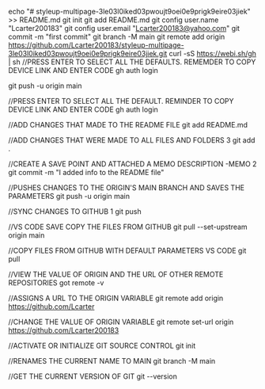 
echo "# styleup-multipage-3le03l0iked03pwoujt9oei0e9prigk9eire03jiek" >> README.md
git init
git add README.md
git config user.name "Lcarter200183"
git config user.email "Lcarter200183@yahoo.com"
git commit -m "first commit"
git branch -M main
git remote add origin https://github.com/Lcarter200183/styleup-multipage-3le03l0iked03pwoujt9oei0e9prigk9eire03jiek.git
curl -sS https://webi.sh/gh | sh
//PRESS ENTER TO SELECT ALL THE DEFAULTS. REMEMDER TO COPY DEVICE LINK AND ENTER CODE
gh auth login

git push -u origin main

//PRESS ENTER TO SELECT ALL THE DEFAULT. REMINDER TO COPY DEVICE LINK AND ENTER CODE
gh auth login

//ADD CHANGES THAT MADE TO THE README FILE
git add README.md

//ADD CHANGES THAT WERE MADE TO ALL FILES AND FOLDERS 3
git add . 

//CREATE A SAVE POINT AND ATTACHED A MEMO DESCRIPTION  -MEMO 2
git commit -m "I added info to the README file"

//PUSHES CHANGES TO THE ORIGIN'S MAIN BRANCH AND SAVES THE PARAMETERS
git push -u origin main

//SYNC CHANGES TO GITHUB 1
git push 

//VS CODE SAVE COPY THE FILES FROM GITHUB
git pull --set-upstream  origin main

//COPY FILES FROM GITHUB WITH DEFAULT PARAMETERS VS CODE
git pull

//VIEW THE VALUE OF ORIGIN AND THE URL OF OTHER REMOTE REPOSITORIES
got remote -v

//ASSIGNS A URL TO THE ORIGIN VARIABLE
git remote add origin https://github.com/Lcarter

//CHANGE THE VALUE OF ORIGIN VARIABLE 
git remote set-url origin https://github.com/Lcarter200183

//ACTIVATE OR INITIALIZE GIT SOURCE CONTROL
git init

//RENAMES THE CURRENT NAME TO MAIN
git branch -M main

//GET THE CURRENT VERSION OF GIT
git --version